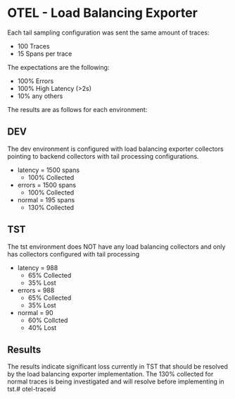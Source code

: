 # OTEL - Load Balancing Exporter
Each tail sampling configuration was sent the same amount of traces:
- 100 Traces
- 15  Spans per trace

The expectations are the following:
- 100% Errors
- 100% High Latency (>2s)
- 10% any others

The results are as follows for each environment:

## DEV
The dev environment is configured with load balancing exporter collectors pointing to backend collectors with tail processing configurations.

- latency = 1500 spans
    - 100% Collected
- errors  = 1500 spans
    - 100% Collected
- normal = 195 spans
    - 130% Collected

## TST
The tst environment does NOT have any load balancing collectors and only has collectors configured with tail processing

- latency = 988
    - 65% Collected
    - 35% Lost
- errors = 988
    - 65% Collected
    - 35% Lost
- normal = 90
    - 60% Collcted
    - 40% Lost

## Results
The results indicate significant loss currently in TST that should be resolved by the load balancing exporter implementation. The 130% collected for normal traces is being investigated and will resolve before implementing in tst.# otel-traceid

